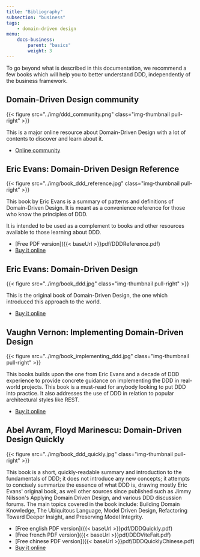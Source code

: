 ```yaml
---
title: "Bibliography"
subsection: "business"
tags:
    - domain-driven design
menu:
    docs-business:
        parent: "basics"
        weight: 3
---
```


To go beyond what is described in this documentation, we recommend a few books which will help you to better understand
DDD, independently of the business framework. 

## Domain-Driven Design community

{{< figure src="../img/ddd_community.png" class="img-thumbnail pull-right" >}}

This is a major online resource about Domain-Driven Design with a lot of contents to discover and learn about it.

* [Online community](http://dddcommunity.org/)

## Eric Evans: Domain-Driven Design Reference

{{< figure src="../img/book_ddd_reference.jpg" class="img-thumbnail pull-right" >}}

This book by Eric Evans is a summary of patterns and definitions of Domain-Driven Design. It is meant as a convenience
reference for those who know the principles of DDD. 

It is intended to be used as a complement to books and other resources available to those learning about DDD.
 
* [Free PDF version]({{< baseUrl >}}pdf/DDDReference.pdf)
* [Buy it online](http://www.amazon.com/Domain-Driven-Design-Reference-Definitions-Summaries/dp/1457501198)

<div style="clear: both;"></div>

## Eric Evans: Domain-Driven Design

{{< figure src="../img/book_ddd.jpg" class="img-thumbnail pull-right" >}}

This is the original book of Domain-Driven Design, the one which introduced this approach to the world.
 
* [Buy it online](http://www.amazon.com/Domain-Driven-Design-Tackling-Complexity-Software/dp/0321125215/)

<div style="clear: both;"></div>

## Vaughn Vernon: Implementing Domain-Driven Design

{{< figure src="../img/book_implementing_ddd.jpg" class="img-thumbnail pull-right" >}}

This books builds upon the one from Eric Evans and a decade of DDD experience to provide concrete guidance on
implementing the DDD in real-world projects. This book is a must-read for anybody looking to put DDD into practice.
It also addresses the use of DDD in relation to popular architectural styles like REST.

* [Buy it online](http://www.amazon.com/Implementing-Domain-Driven-Design-Vaughn-Vernon/dp/0321834577)

<div style="clear: both;"></div>

## Abel Avram, Floyd Marinescu: Domain-Driven Design Quickly

{{< figure src="../img/book_ddd_quickly.jpg" class="img-thumbnail pull-right" >}}

This book is a short, quickly-readable summary and introduction to the fundamentals of DDD; it does not introduce any 
new concepts; it attempts to concisely summarize the essence of what DDD is, drawing mostly Eric Evans' original book, 
as well other sources since published such as Jimmy Nilsson's Applying Domain Driven Design, and various DDD discussion 
forums. The main topics covered in the book include: Building Domain Knowledge, The Ubiquitous Language, Model Driven 
Design, Refactoring Toward Deeper Insight, and Preserving Model Integrity.

* [Free english PDF version]({{< baseUrl >}}pdf/DDDQuickly.pdf)
* [Free french PDF version]({{< baseUrl >}}pdf/DDDViteFait.pdf) 
* [Free chinese PDF version]({{< baseUrl >}}pdf/DDDQuicklyChinese.pdf)
* [Buy it online](http://www.amazon.com/Domain-Driven-Design-Quickly-Abel-Avram/dp/1411609255)

<div style="clear: both;"></div>
